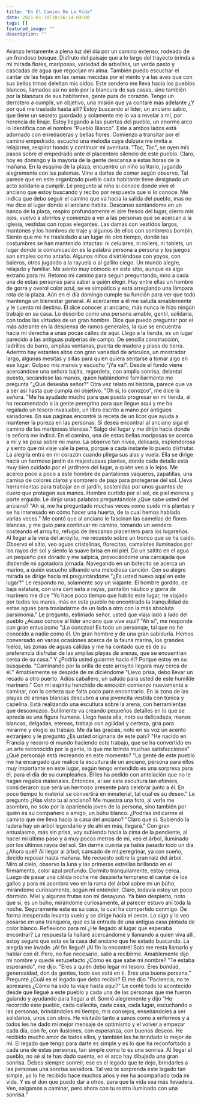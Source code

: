 ```yaml
---
title: "En El Camino De La Vida"
date: 2021-01-10T10:56:14-03:00
tags: []
featured_image: ""
description: ""
---
```

Avanzo lentamente a plena luz del día por un camino extenso, rodeado de un frondoso bosque. Disfruto del paisaje que a lo largo del trayecto brinda a mi mirada flores, mariposas, variedad de arbolitos, un verde pasto y cascadas de agua que regocijan mi alma. También puedo escuchar el cantar de las hojas en las ramas mecidas por el viento y a las aves que con sus bellos trinos deleitan mis oídos. Este sendero me lleva hacia los pueblos blancos, llamados así no solo por la blancura de sus casas, sino también por la blancura de sus habitantes, gente pura de corazón. Tengo un derrotero a cumplir, un objetivo, una misión que ya contaré más adelante ¿Y por qué me traslado hasta allí? Estoy buscando al líder, un anciano sabio, que tiene un secreto guardado y solamente me lo va a revelar a mí, por herencia de linaje. Estoy llegando a las puertas del pueblo, un enorme arco lo identifica con el nombre "Pueblo Blanco". Este a ambos lados está adornado con enredaderas y bellas flores. Comienzo a transitar por el camino empedrado, escucho una melodía cuya dulzura me invita a relajarme, respirar hondo y continuar mi aventura. "Tac, Tac", se oyen mis pasos sobre el empedrado ante el placentero silencio de este pueblo. Claro, hoy es domingo y la mayoría de la gente descansa a estas horas de la mañana. En la esquina de la plaza, encuentro un niño solitario, jugando alegremente con las palomas. Vino a darles de comer según observo. Tal parece que en este organizado pueblo cada habitante tiene designado un acto solidario a cumplir. Le pregunto al niño si conoce donde vive el anciano que estoy buscando y recibo por respuesta que si lo conoce. Me indica que debo seguir el camino que va hacia la salida del pueblo, mas no me dice el lugar donde el anciano habita. Descanso sentándome en un banco de la plaza, respiro profundamente el aire fresco del lugar, cierro mis ojos, vuelvo a abrirlos y comienzo a ver a las personas que se acercan a la iglesia, vestidas con ropas elegantes. Las damas con vestidos largos, mantones y los hombres de traje y algunos de ellos con sombreros bombín. Siento que me he trasladado a un lugar de otro tiempo, donde las costumbres se han mantenido intactas: ni celulares, ni rollers, ni tablets, un lugar donde la comunicación es la palabra persona a persona y los juegos son simples como antaño. Algunos niños divirtiéndose con yoyos, con baleros, otros jugando a la rayuela o al gallito ciego. Un mundo alegre, relajado y familiar. Me siento muy cómodo en este sitio, aunque es algo extraño para mí. Retomo mi camino para seguir preguntando, miro a cada una de estas personas para saber a quién elegir. Hay entre ellas un hombre de gorra y overol color azul, se ve simpático y está arreglando una lámpara rota de la plaza. Aún en el día domingo cumple su función para ver que todo mantenga un bienestar general. Al acercarme a él me saluda amablemente y le cuento mi destino. Él dice conocer al anciano, más nunca le hizo ningún trabajo en su casa. Lo describe como una persona amable, gentil, solidaria, con todas las virtudes de un gran hombre. Dice que puedo preguntar por el más adelante en la despensa de ramos generales, la que se encuentra hacia mi derecha a unas pocas calles de aquí. Llego a la tienda, es un lugar parecido a las antiguas pulperías de campo. De sencilla construcción, ladrillos de barro, amplias ventanas, puerta de madera y pisos de tierra. Adentro hay estantes altos con gran variedad de artículos, un mostrador largo, algunas mesitas y sillas para quien quiera sentarse a tomar algo en ese lugar. Golpeo mis manos y escucho "¡Ya va!". Desde el fondo viene acercándose una señora bajita, regordeta, con amplia sonrisa, delantal puesto, secándose las manos, quien hablándome familiarmente me pregunta "¿Qué deseaba señor?" Otra vez relato mi historia, parece que va a ser así hasta que cumpla mi objetivo. "Oh sí, lo conozco", me dice la señora. "Me ha ayudado mucho para que pueda progresar en mi tienda, él ha recomendado a la gente peregrina para que llegue aquí y me ha regalado un tesoro invaluable, un libro escrito a mano por antiguos sanadores. En sus páginas encontré la receta de un licor que ayuda a mantener la pureza en las personas. Si desea encontrar al anciano siga el camino de las mariposas blancas." Salgo del lugar y me dirijo hacia donde la señora me indicó. En el camino, una de estas bellas mariposas se acerca a mí y se posa sobre mi mano. La observo tan nívea, delicada, esplendorosa y siento que mi viaje vale la pena, porque a cada instante lo puedo disfrutar. La alegría entra en mi corazón cuando pliega sus alas y vuela. Ella se dirige hacia un hermoso jardín de majestuosas plantas, donde cada detalle está muy bien cuidado por el jardinero del lugar, a quién veo a lo lejos. Me acerco poco a poco a este hombre de pantalones vaqueros, zapatillas, una camisa de colores claros y sombrero de paja para protegerse del sol. Lleva herramientas para trabajar en el jardín, sostenidas por unos guantes de cuero que protegen sus manos. Hombre curtido por el sol, de piel morena y porte erguido. Le dirijo unas palabras preguntándole ¿Que sabe usted del anciano? "Ah sí, me ha preguntado muchas veces como cuido mis plantas y se ha interesado en cómo hacer una huerta, de la cual hemos hablado varias veces." Me contó que al anciano le fascinan las camelias de flores blancas, y me guio para continuar mi camino, tomando un sendero costeando el arroyito, refugio de descanso placentero para los lugareños. Al llegar a la vera del arroyito, me recuesto sobre un tronco que se ha caído. Observo el sitio, veo aguas cristalinas, florecitas, camalotes iluminados por los rayos del sol y siento la suave brisa en mí piel. Da un saltito en el agua un pequeño pez dorado y me salpica, provocándome una carcajada que distiende mi agotadora jornada. Navegando en un botecito se acerca un marino, a quién escucho silbando una melodiosa canción. Con su alegre mirada se dirige hacia mi preguntándome "¿Es usted nuevo aquí en este lugar?" Le respondo no, solamente soy un viajante. El hombre gordito, de baja estatura, con una camiseta a rayas, pantalón náutico y gorra de marinero me dice "Yo hace poco tiempo que habito este lugar, he viajado por todos los mares, más en este pueblo he encontrado la tranquilidad de estas aguas para trasladarme de un lado a otro con la más absoluta parsimonia." Le pregunto, estimado señor, usted que viaja lado a lado del pueblo ¿Acaso conoce al líder anciano que vive aquí? "Ah sí", me responde con gran entusiasmo "¡Lo conozco! Es todo un personaje, tal que no he conocido a nadie como él. Un gran hombre y de una gran sabiduría. Hemos conversado en varias ocasiones acerca de la fauna marina, los grandes hielos, las zonas de aguas cálidas y me ha contado que es de su preferencia disfrutar de las amplias playas de arenas, que se encuentran cerca de su casa." Y ¿Podría usted guiarme hacia él? Porque estoy en su búsqueda. "Caminando por la orilla de este arroyito llegará muy cerca de él." Amablemente se despide de mi diciéndome "Llevo prisa, debo llevar un recado a otro puerto. Adiós caballero, un saludo para usted de este humilde marinero." Con mi espíritu henchido de emoción comienzo nuevamente a caminar, con la certeza que falta poco para encontrarlo. En la zona de las playas de arenas blancas descubro a una jovencita vestida con túnica y capelina. Está realizando una escultura sobre la arena, con herramientas que desconozco. Sutilmente va creando pequeños detalles en lo que se aprecia es una figura humana. Llego hasta ella, noto su delicadeza, manos blancas, delgadas, etéreas, trabaja con agilidad y certeza, gira para mirarme y elogio su trabajo. Me da las gracias, noto en su voz un acento extranjero y le pregunto ¿Es usted originaria de este país? "He nacido en Francia y recorro el mundo haciendo este trabajo, que se ha convertido en un arte reconocido por la gente, lo que me brinda muchas satisfacciones" ¿Qué personaje está recreando en este momento? "La gente de este pueblo me ha encargado que realice la escultura de un anciano, persona para ellos muy importante en este lugar, según tengo entendido es una sorpresa para él, para el día de su cumpleaños. Él les ha pedido con antelación que no le hagan regalos materiales. Entonces, al ser esta escultura tan efímera, consideraron que será un hermoso presente para celebrar junto a él. En poco tiempo lo material se convertirá en inmaterial, tal cual es su deseo." Le pregunto ¿Has visto tu al anciano? Me muestra una foto, al verla me asombro, no solo por la apariencia joven de la persona, sino también por quién es su compañero o amigo, un búho blanco. ¿Podrías indicarme el camino que me lleva hacia la casa del anciano? "Claro que sí. Subiendo la ladera hay un árbol legendario y de ahí en más, llegará." Con gran entusiasmo, más sin prisa, voy subiendo hacia la cima de la pendiente, al hacer mi último paso y a muy pocos metros de mí, veo el árbol, iluminado por los últimos rayos del sol. Sin darme cuenta ya había pasado todo un día. ¿Ahora qué? Al llegar al árbol, cansado de mí peregrinar, ya con sueño, decido reposar hasta mañana. Me recuesto sobre la gran raíz del árbol. Miro al cielo, observo la luna y las primeras estrellas brillando en el firmamento, color azul profundo. Dormito tranquilamente, estoy cerca. Luego de pasar una cálida noche me despierta temprano el cantar de los gallos y para mi asombro veo en la rama del árbol sobre mí un búho, mirándome curiosamente, según mí entender. Claro, todavía estoy un poco dormido. Miel y algunas frutas son mi desayuno. Ya bien despierto, noto que sí, es un búho, mirándome curiosamente, al parecer estuvo ahí toda la noche. Seguramente esta es su casa, la cual ha compartido conmigo. De forma inesperada levanta vuelo y se dirige hacia el oeste. Lo sigo y lo veo posarse en una tranquera, que es la entrada de una antigua casa pintada de color blanco. Reflexiono para mi ¿He llegado al lugar que esperaba encontrar? La respuesta la hallaré acercándome y llamando a quien viva allí, estoy seguro que esta es la casa del anciano que he estado buscando. La alegría me invade. ¡Al fin llegué! ¡Al fin lo encontré! Solo me resta llamarlo y hablar con él. Pero, no fue necesario, salió a recibirme. Amablemente dijo mi nombre y quedé estupefacto ¿Cómo es que sabe mi nombre? "Te estaba esperando", me dijo. "Eres a quién debo legar mi tesoro. Eres bondad, generosidad, don de gentes, todo eso está en ti. Eres una buena persona." Pregunté ¿Cuál es el legado que debo recibir? Él me dijo "Paciencia, no te apresures ¿Cómo ha sido tu viaje hasta aquí?" Le conté todo lo acontecido desde que llegué a este pueblo y cada una de las personas que me fueron guiando y ayudando para llegar a él. Sonrió alegremente y dijo "He recorrido este pueblo, cada callecita, cada casa, cada lugar, escuchando a las personas, brindándoles mi tiempo, mis consejos, enseñándoles a ser solidarios, unos con otros. He visitado tanto a sanos como a enfermos y a todos les he dado mi mejor mensaje de optimismo y el volver a empezar cada día, con fe, con ilusiones, con esperanza, con buenos deseos. He recibido mucho amor de todos ellos, y también les he brindado lo mejor de mí. El legado que tengo para darte es simple y es lo que ha reconfortado a cada una de estas personas, tan simple como lo es una sonrisa. Al llegar al pueblo, no sé si te has dado cuenta, en el arco hay dibujada una gran sonrisa. Debes siempre sonreír, ese es el legado que te dejo, brindarles a las personas una sonrisa sanadora. Tal vez te sorprenda este legado tan simple, yo lo he recibido hace muchos años y me ha acompañado toda mi vida. Y es el don que puedo dar a otros, para que la vida sea más llevadera. Ven, salgamos a caminar, pero ahora con tu rostro iluminado con una sonrisa."